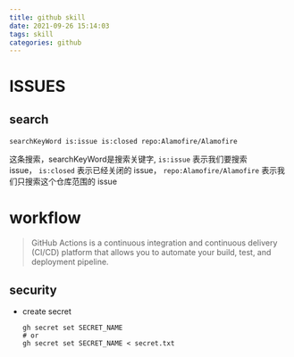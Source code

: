 ```yaml
---
title: github skill
date: 2021-09-26 15:14:03
tags: skill
categories: github
---
```


# ISSUES

## search

`searchKeyWord is:issue is:closed repo:Alamofire/Alamofire` 

这条搜索，searchKeyWord是搜索关键字, `is:issue` 表示我们要搜索 issue， `is:closed` 表示已经关闭的 issue， `repo:Alamofire/Alamofire` 表示我们只搜索这个仓库范围的 issue



# workflow

> GitHub Actions is a continuous integration and continuous delivery (CI/CD) platform that allows you to automate your build, test, and deployment pipeline.

## security

- create secret

  ```shell
  gh secret set SECRET_NAME
  # or
  gh secret set SECRET_NAME < secret.txt
  ```

  

